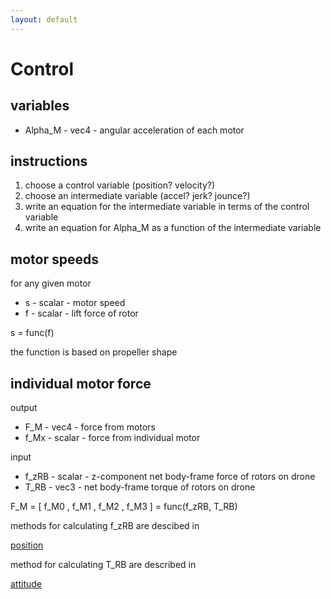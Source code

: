 ```yaml
---
layout: default
---
```


# Control

## variables

- Alpha\_M - vec4 - angular acceleration of each motor

## instructions

1. choose a control variable (position? velocity?)
2. choose an intermediate variable (accel? jerk? jounce?)
3. write an equation for the intermediate variable in terms of the control variable
4. write an equation for Alpha\_M as a function of the intermediate variable

## motor speeds

for any given motor

- s - scalar - motor speed
- f - scalar - lift force of rotor

s = func(f)

the function is based on propeller shape

## individual motor force

output

- F\_M - vec4 - force from motors
- f\_Mx - scalar - force from individual motor

input

- f\_zRB - scalar - z-component net body-frame force of rotors on drone
- T\_RB - vec3 - net body-frame torque of rotors on drone

F\_M = [ f\_M0 , f\_M1 , f\_M2 , f\_M3 ] = func(f\_zRB, T\_RB)

methods for calculating f\_zRB are descibed in

[position](position)

method for calculating T\_RB are described in

[attitude](attitude)

